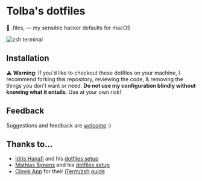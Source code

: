 # Tolba's dotfiles
🔧 .files,  — my sensible hacker defaults for macOS

![zsh terminal](https://res.cloudinary.com/friendly-social/image/upload/v1600348359/github/dotfiles.png)

## Installation
:warning: **Warning**: If you'd like to checkout these dotfiles on your machine, I recommend forking this repository, reviewing the code, & removing the things you don’t want or need. **Do not use my configuration blindly without knowing what it entails**. Use at your own risk!

## Feedback
Suggestions and feedback are [welcome](https://github.com/abdultolba/dotfiles/issues) :)

## Thanks to...
- [Idris Hanafi](https://idrishanafi.info) and his [dotfiles setup](https://github.com/IdrisHanafi/dotfiles)
- [Mathias Bynens](https://mathiasbynens.be/) and his [dotfiles setup](https://github.com/mathiasbynens/dotfiles)
- [Clovis App](https://www.clovis.pro) for their [iTerm/zsh guide](https://medium.com/@Clovis_app/configuration-of-a-beautiful-efficient-terminal-and-prompt-on-osx-in-7-minutes-827c29391961)
<!--More to come-->
